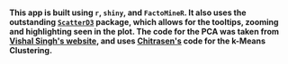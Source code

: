 #### This app is built using `r`, `shiny`, and `FactoMineR`.  It also uses the outstanding [`ScatterD3`](https://github.com/juba/scatterD3) package, which allows for the tooltips, zooming and highlighting seen in the plot.  The code for the PCA was taken from [Vishal Singh's website](https://onsocialtrends.org/politics/state.html#scatterd3), and uses [Chitrasen's](https://github.com/chitcode/assignment) code for the k-Means Clustering.  
